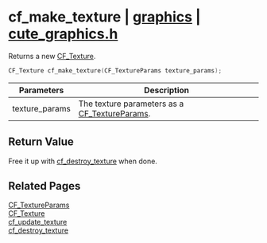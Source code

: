 # cf_make_texture | [graphics](https://github.com/RandyGaul/cute_framework/blob/master/docs/graphics_readme.md) | [cute_graphics.h](https://github.com/RandyGaul/cute_framework/blob/master/include/cute_graphics.h)

Returns a new [CF_Texture](https://github.com/RandyGaul/cute_framework/blob/master/docs/graphics/cf_texture.md).

```cpp
CF_Texture cf_make_texture(CF_TextureParams texture_params);
```

Parameters | Description
--- | ---
texture_params | The texture parameters as a [CF_TextureParams](https://github.com/RandyGaul/cute_framework/blob/master/docs/graphics/cf_textureparams.md).

## Return Value

Free it up with [cf_destroy_texture](https://github.com/RandyGaul/cute_framework/blob/master/docs/graphics/cf_destroy_texture.md) when done.

## Related Pages

[CF_TextureParams](https://github.com/RandyGaul/cute_framework/blob/master/docs/graphics/cf_textureparams.md)  
[CF_Texture](https://github.com/RandyGaul/cute_framework/blob/master/docs/graphics/cf_texture.md)  
[cf_update_texture](https://github.com/RandyGaul/cute_framework/blob/master/docs/graphics/cf_update_texture.md)  
[cf_destroy_texture](https://github.com/RandyGaul/cute_framework/blob/master/docs/graphics/cf_destroy_texture.md)  
